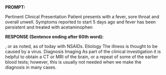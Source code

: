 **PROMPT:**

Pertinent Clinical Presentation  Patient presents with a fever, sore throat and overall unwell. Symptoms reported to start 5 days ago and fever has been persistent and treated with acetaminophen

**RESPONSE (Sentence ending after 60th word):**

, or as noted, as of today with NSAIDs. Etiology  The illness is thought to be caused by a virus. Diagnosis   Imaging  As part of the clinical investigation it is helpful to obtain a CT or MRI of the brain, or a repeat of some of the earlier blood tests; however, this is usually not needed when we make the diagnosis in many cases. 